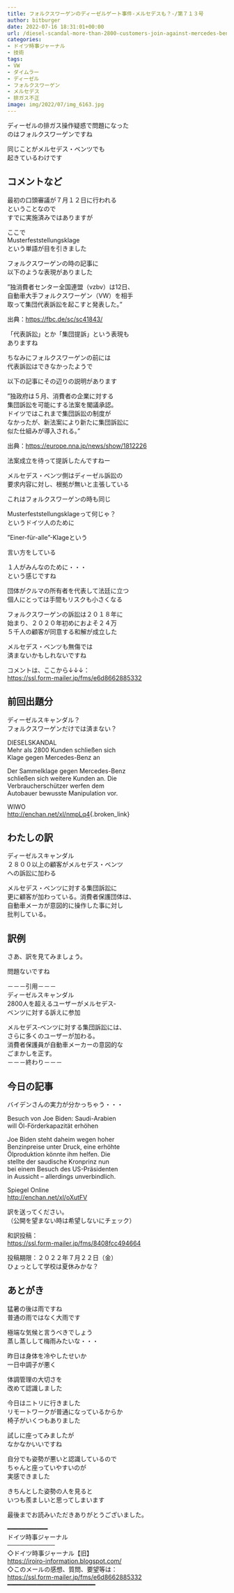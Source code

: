 ```yaml
---
title: フォルクスワーゲンのディーゼルゲート事件-メルセデスも？-/第７１３号
author: bitburger
date: 2022-07-16 18:31:01+00:00
url: /diesel-scandal-more-than-2800-customers-join-against-mercedes-benz/
categories:
- ドイツ時事ジャーナル
- 技術
tags:
- VW
- ダイムラー
- ディーゼル
- フォルクスワーゲン
- メルセデス
- 排ガス不正
image: img/2022/07/img_6163.jpg
---
```

ディーゼルの排ガス操作疑惑で問題になった  
のはフォルクスワーゲンですね

同じことがメルセデス・ベンツでも  
起きているわけです

## コメントなど 

最初の口頭審議が７月１２日に行われる  
ということなので  
すでに実施済みではありますが

ここで  
Musterfeststellungsklage  
という単語が目を引きました

フォルクスワーゲンの時の記事に  
以下のような表現がありました

”独消費者センター全国連盟（vzbv）は12日、  
自動車大手フォルクスワーゲン（VW）を相手  
取って集団代表訴訟を起こすと発表した。”

出典：<https://fbc.de/sc/sc41843/>

「代表訴訟」とか「集団提訴」という表現も  
ありますね

ちなみにフォルクスワーゲンの前には  
代表訴訟はできなかったようで

以下の記事にその辺りの説明があります

”独政府は５月、消費者の企業に対する  
集団訴訟を可能にする法案を閣議承認。  
ドイツではこれまで集団訴訟の制度が  
なかったが、新法案により新たに集団訴訟に  
似た仕組みが導入される。”

出典：<https://europe.nna.jp/news/show/1812226>

法案成立を待って提訴したんですねー

メルセデス・ベンツ側はディーゼル訴訟の  
要求内容に対し、根拠が無いと主張している

これはフォルクスワーゲンの時も同じ

Musterfeststellungsklageって何じゃ？  
というドイツ人のために

”Einer-für-alle”-Klageという

言い方をしている

１人がみんなのために・・・  
という感じですね

団体がクルマの所有者を代表して法廷に立つ  
個人にとっては手間もリスクも小さくなる

フォルクスワーゲンの訴訟は２０１８年に  
始まり、２０２０年初めにおよそ２４万  
５千人の顧客が同意する和解が成立した

メルセデス・ベンツも無傷では  
済まないかもしれないですね

コメントは、ここから↓↓↓：  
<https://ssl.form-mailer.jp/fms/e6d8662885332>

## 前回出題分 

ディーゼルスキャンダル？  
フォルクスワーゲンだけでは済まない？

DIESELSKANDAL  
Mehr als 2800 Kunden schließen sich  
Klage gegen Mercedes-Benz an

Der Sammelklage gegen Mercedes-Benz  
schließen sich weitere Kunden an. Die  
Verbraucherschützer werfen dem  
Autobauer bewusste Manipulation vor.

WIWO  
<http://enchan.net/xl/nmpLq4>{.broken_link}

## わたしの訳 

ディーゼルスキャンダル  
２８００以上の顧客がメルセデス・ベンツ  
への訴訟に加わる

メルセデス・ベンツに対する集団訴訟に  
更に顧客が加わっている。消費者保護団体は、  
自動車メーカが意図的に操作した事に対し  
批判している。

## 訳例 

さあ、訳を見てみましょう。

問題ないですね

－－－引用－－－  
ディーゼルスキャンダル  
2800人を超えるユーザーがメルセデス‐  
ベンツに対する訴えに参加

メルセデス‐ベンツに対する集団訴訟には、  
さらに多くのユーザーが加わる。  
消費者保護員が自動車メーカーの意図的な  
ごまかしを正す。  
－－－終わり－－－

## 今日の記事 

バイデンさんの実力が分かっちゃう・・・

Besuch von Joe Biden: Saudi-Arabien  
will Öl-Förderkapazität erhöhen

Joe Biden steht daheim wegen hoher  
Benzinpreise unter Druck, eine erhöhte  
Ölproduktion könnte ihm helfen. Die  
stellte der saudische Kronprinz nun  
bei einem Besuch des US-Präsidenten  
in Aussicht – allerdings unverbindlich.

Spiegel Online  
<http://enchan.net/xl/oXutFV>

訳を送ってください。  
（公開を望まない時は希望しないにチェック）

和訳投稿：  
<https://ssl.form-mailer.jp/fms/8408fcc494664>

投稿期限：２０２２年７月２２日（金）  
ひょっとして学校は夏休みかな？

## あとがき 

猛暑の後は雨ですね  
普通の雨ではなく大雨です

極端な気候と言うべきでしょう  
蒸し蒸しして梅雨みたいな・・・

昨日は身体を冷やしたせいか  
一日中調子が悪く

体調管理の大切さを  
改めて認識しました

今日はニトリに行きました  
リモートワークが普通になっているからか  
椅子がいくつもありました

試しに座ってみましたが  
なかなかいいですね

自分でも姿勢が悪いと認識しているので  
ちゃんと座っていやすいのが  
実感できました

きちんとした姿勢の人を見ると  
いつも羨ましいと思ってしまいます

最後までお読みいただきありがとうございました。

━━━━━━━━━━━  
ドイツ時事ジャーナル  
───────────  
◇ドイツ時事ジャーナル【旧】  
<https://iroiro-information.blogspot.com/>  
◇このメールの感想、質問、要望等は：  
<https://ssl.form-mailer.jp/fms/e6d8662885332>  
━━━━━━━━━━━━━━━━━━━━━━━━